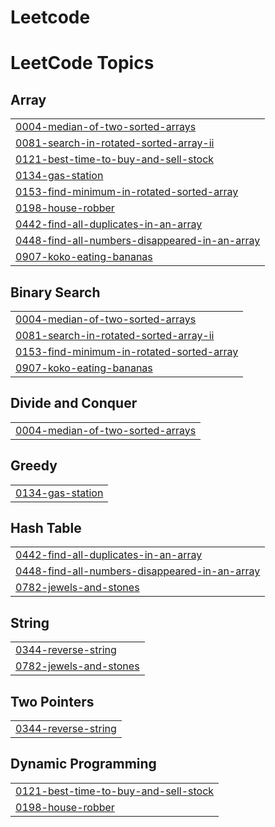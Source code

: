 # Leetcode
<!---LeetCode Topics Start-->
# LeetCode Topics
## Array
|  |
| ------- |
| [0004-median-of-two-sorted-arrays](https://github.com/BabluChahar/Leetcode/tree/master/0004-median-of-two-sorted-arrays) |
| [0081-search-in-rotated-sorted-array-ii](https://github.com/BabluChahar/Leetcode/tree/master/0081-search-in-rotated-sorted-array-ii) |
| [0121-best-time-to-buy-and-sell-stock](https://github.com/BabluChahar/Leetcode/tree/master/0121-best-time-to-buy-and-sell-stock) |
| [0134-gas-station](https://github.com/BabluChahar/Leetcode/tree/master/0134-gas-station) |
| [0153-find-minimum-in-rotated-sorted-array](https://github.com/BabluChahar/Leetcode/tree/master/0153-find-minimum-in-rotated-sorted-array) |
| [0198-house-robber](https://github.com/BabluChahar/Leetcode/tree/master/0198-house-robber) |
| [0442-find-all-duplicates-in-an-array](https://github.com/BabluChahar/Leetcode/tree/master/0442-find-all-duplicates-in-an-array) |
| [0448-find-all-numbers-disappeared-in-an-array](https://github.com/BabluChahar/Leetcode/tree/master/0448-find-all-numbers-disappeared-in-an-array) |
| [0907-koko-eating-bananas](https://github.com/BabluChahar/Leetcode/tree/master/0907-koko-eating-bananas) |
## Binary Search
|  |
| ------- |
| [0004-median-of-two-sorted-arrays](https://github.com/BabluChahar/Leetcode/tree/master/0004-median-of-two-sorted-arrays) |
| [0081-search-in-rotated-sorted-array-ii](https://github.com/BabluChahar/Leetcode/tree/master/0081-search-in-rotated-sorted-array-ii) |
| [0153-find-minimum-in-rotated-sorted-array](https://github.com/BabluChahar/Leetcode/tree/master/0153-find-minimum-in-rotated-sorted-array) |
| [0907-koko-eating-bananas](https://github.com/BabluChahar/Leetcode/tree/master/0907-koko-eating-bananas) |
## Divide and Conquer
|  |
| ------- |
| [0004-median-of-two-sorted-arrays](https://github.com/BabluChahar/Leetcode/tree/master/0004-median-of-two-sorted-arrays) |
## Greedy
|  |
| ------- |
| [0134-gas-station](https://github.com/BabluChahar/Leetcode/tree/master/0134-gas-station) |
## Hash Table
|  |
| ------- |
| [0442-find-all-duplicates-in-an-array](https://github.com/BabluChahar/Leetcode/tree/master/0442-find-all-duplicates-in-an-array) |
| [0448-find-all-numbers-disappeared-in-an-array](https://github.com/BabluChahar/Leetcode/tree/master/0448-find-all-numbers-disappeared-in-an-array) |
| [0782-jewels-and-stones](https://github.com/BabluChahar/Leetcode/tree/master/0782-jewels-and-stones) |
## String
|  |
| ------- |
| [0344-reverse-string](https://github.com/BabluChahar/Leetcode/tree/master/0344-reverse-string) |
| [0782-jewels-and-stones](https://github.com/BabluChahar/Leetcode/tree/master/0782-jewels-and-stones) |
## Two Pointers
|  |
| ------- |
| [0344-reverse-string](https://github.com/BabluChahar/Leetcode/tree/master/0344-reverse-string) |
## Dynamic Programming
|  |
| ------- |
| [0121-best-time-to-buy-and-sell-stock](https://github.com/BabluChahar/Leetcode/tree/master/0121-best-time-to-buy-and-sell-stock) |
| [0198-house-robber](https://github.com/BabluChahar/Leetcode/tree/master/0198-house-robber) |
<!---LeetCode Topics End-->